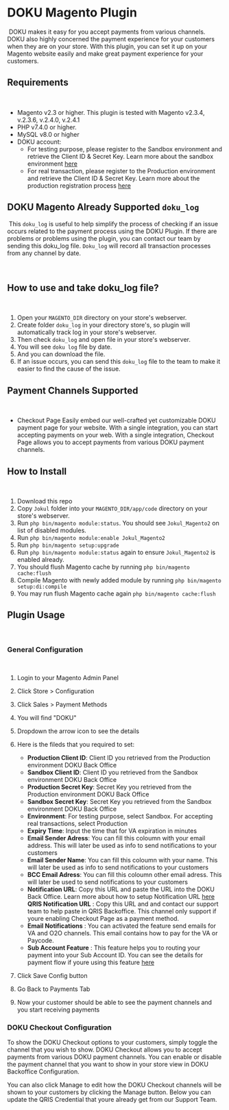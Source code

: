 # DOKU Magento Plugin
​
DOKU makes it easy for you accept payments from various channels. DOKU also highly concerned the payment experience for your customers when they are on your store. With this plugin, you can set it up on your Magento website easily and make great payment experience for your customers.
​
## Requirements
​
- Magento v2.3 or higher. This plugin is tested with Magento v2.3.4, v.2.3.6, v.2.4.0, v.2.4.1
- PHP v7.4.0 or higher. 
- MySQL v8.0 or higher
- DOKU account:
    - For testing purpose, please register to the Sandbox environment and retrieve the Client ID & Secret Key. Learn more about the sandbox environment [here](https://jokul.doku.com/docs/docs/getting-started/explore-sandbox)
    - For real transaction, please register to the Production environment and retrieve the Client ID & Secret Key. Learn more about the production registration process [here](https://jokul.doku.com/docs/docs/getting-started/register-user)

## DOKU Magento Already Supported `doku_log`
​
This `doku_log` is useful to help simplify the process of checking if an issue occurs related to the payment process using the DOKU Plugin. If there are problems or problems using the plugin, you can contact our team by sending this doku_log file. `Doku_log` will record all transaction processes from any channel by date.

​
## How to use and take doku_log file?
​
1. Open your `MAGENTO_DIR` directory on your store's webserver.
2. Create folder `doku_log` in your directory store's, so plugin will automatically track log in your store's webserver.
3. Then check `doku_log` and open file in your store's webserver.
4. You will see `doku log` file by date.
5. And you can download the file. 
6. If an issue occurs, you can send this `doku_log` file to the team to make it easier to find the cause of the issue.


## Payment Channels Supported
​
- Checkout Page
Easily embed our well-crafted yet customizable DOKU payment page for your website. With a single integration, you can start accepting payments on your web. With a single integration, Checkout Page allows you to accept payments from various DOKU payment channels. 


## How to Install
​
1. Download this repo
2. Copy `Jokul` folder into your `MAGENTO_DIR/app/code` directory on your store's webserver.
3. Run `php bin/magento module:status`. You should see `Jokul_Magento2` on list of disabled modules.
4. Run `php bin/magento module:enable Jokul_Magento2`
5. Run `php bin/magento setup:upgrade`
6. Run `php bin/magento module:status` again to ensure `Jokul_Magento2` is enabled already.
7. You should flush Magento cache by running `php bin/magento cache:flush`
8. Compile Magento with newly added module by running `php bin/magento setup:di:compile`
9. You may run flush Magento cache again `php bin/magento cache:flush`
​
## Plugin Usage
​
### General Configuration
​
1. Login to your Magento Admin Panel
2. Click Store > Configuration
3. Click Sales > Payment Methods
4. You will find "DOKU"
5. Dropdown the arrow icon to see the details
6. Here is the fileds that you required to set:
    
    - **Production Client ID**: Client ID you retrieved from the Production environment DOKU Back Office
    - **Sandbox Client ID**: Client ID you retrieved from the Sandbox environment DOKU Back Office
    - **Production Secret Key**: Secret Key you retrieved from the Production environment DOKU Back Office
    - **Sandbox Secret Key**: Secret Key you retrieved from the Sandbox environment DOKU Back Office
    - **Environment**: For testing purpose, select Sandbox. For accepting real transactions, select Production
    - **Expiry Time**: Input the time that for VA expiration in minutes
    - **Email Sender Adress**: You can fill this coloumn with your email address. This will later be used as info to send notifications to your customers
    - **Email Sender Name**: You can fill this coloumn with your name. This will later be used as info to send notifications to your customers
    - **BCC Email Adress**: You can fill this coloumn other email adress. This will later be used to send notifications to your customers
    - **Notification URL**: Copy this URL and paste the URL into the DOKU Back Office. Learn more about how to setup Notification URL [here](https://jokul.doku.com/docs/docs/after-payment/setup-notification-url)
    **QRIS Notification URL** : Copy this URL and and contact our support team to help paste in QRIS Backoffice. This channel only support if youre enabling Checkout Page as a payment method.
    - **Email Notifications** : You can activated the feature send emails for VA and O2O channels. This email contains how to pay for the VA or Paycode.
    - **Sub Account Feature** : This feature helps you to routing your payment into your Sub Account ID. You can see the details for payment flow if youre using this feature [here](https://jokul.doku.com/docs/docs/jokul-sub-account/jokul-sub-account-overview)
7. Click Save Config button
8. Go Back to Payments Tab
9. Now your customer should be able to see the payment channels and you start receiving payments
​

### DOKU Checkout Configuration

To show the DOKU Checkout options to your customers, simply toggle the channel that you wish to show. DOKU Checkout allows you to accept payments from various DOKU payment channels. You can enable or disable the payment channel that you want to show in your store view in DOKU Backoffice Configuration.

You can also click Manage to edit how the DOKU Checkout channels will be shown to your customers by clicking the Manage button. 
Below you can update the QRIS Credential that youre already get from our Support Team.
